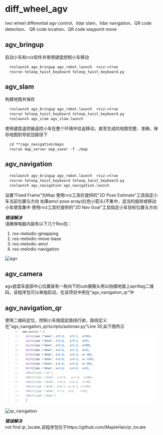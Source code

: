# diff_wheel_agv
two wheel differential agv control、lidar slam、lidar navigation、QR code detection、 QR code location、QR code waypoint move    

## agv_bringup   
启动小车和rviz软件并使用键盘控制小车移动   
```
  roslaunch agv_bringup agv_robot.launch  rviz:=true
  rosrun teleop_twist_keyboard teleop_twist_keyboard.py
```
## agv_slam
构建地图并保存     
```
  roslaunch agv_bringup agv_robot.launch  rviz:=true
  rosrun teleop_twist_keyboard teleop_twist_keyboard.py
  roslaunch agv_slam agv_slam.launch
```
使用键盘遥控器遥控小车在整个环境中往返移动，直至生成的地图完整、准确，保存地图到导航包路径下   
```
  cd **/agv_navigation/maps
  rosrun map_server map_saver -f ./map
```
## agv_navigation
```
  roslaunch agv_bringup agv_robot.launch  rviz:=true
  rosrun teleop_twist_keyboard teleop_twist_keyboard.py
  roslaunch agv_navigation agv_navigation.launch
```
设置“Fixed Frame”为Map
使用rviz工具栏提供的"2D Pose Estimate"工具指定小车当前位置与方向
如果amcl pose array(红色小箭头)不集中，适当的旋转或移动小车使其集中
使用rviz工具栏提供的"2D Nav Goal"工具指定小车目标位置与方向

***错误解决***   
请确保电脑内装有以下几个Ros包：    
1. ros-melodic-gmapping   
2. ros-melodic-move-base    
3. ros-melodic-amcl   
4. ros-melodic-navigation 

![agv](二维码.jpg,"agv")   

## agv_camera
agv底盘车底部中心位置装有一枚向下的usb摄像头用以拍摄地面上apriltag二维码，该程序包可以单独启动，在该项目中用在“agv_navigation_qr”中 

## agv_navigation_qr
使用二维码定位，控制小车按固定路线行驶，路线定义在”agv_navigation_qr/scripts/autonav.py“Line 35,如下图所示   
![waypoint](waypoint.png "waypoint")  

![qr_navigation](20200312暴龙底盘二维码导航测试.gif,"qr_navigation")   

***错误解决***   
not find qr_locate,该程序包位于https://github.com/MapleHan/qr_locate  


